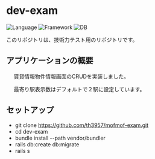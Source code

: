 # dev-exam
![Language](https://img.shields.io/badge/language-Ruby%202.3.1-red.svg)
![Framework](https://img.shields.io/badge/framework-Ruby%20on%20Rails%205.0.0-red.svg)
![DB](https://img.shields.io/badge/DB-Sqlite-blue.svg)

このリポジトリは、技術力テスト用のリポジトリです。

## アプリケーションの概要
&nbsp; &nbsp; &nbsp;賃貸情報物件情報画面のCRUDを実装しました。

&nbsp; &nbsp; &nbsp;最寄り駅表示数はデフォルトで２駅に設定しています。

## セットアップ
 - git clone https://github.com/th3957/mofmof-exam.git
 - cd dev-exam
 - bundle install --path vendor/bundler
 - rails db:create db:migrate
 - rails s

